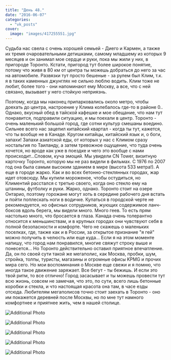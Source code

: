 ```yaml
---
title: "День 48."
date: "2016-06-07"
categories: 
  - "vk_posts"
cover:
  image: "images/417255551.jpg"
---
```


Судьба нас свела с очень хорошей семьей - Диего и Кармен, а также их тремя очаровательными детишками, самому младшему из которых 9 месяцев и он занимал мое сердце и руки, пока мы жили у них, в пригороде Торонто. Кстати, пригород тут более широкое понятие, потому что живя в 80 км от центра ты можешь добраться до него за час на автомобиле. Развязки тут просто бешеные - за рулем был Клим, т.к. я в таких каменных джунглях не сильно люблю водить. Клим тоже не любит, более того - они напоминают ему Москву, а все, что с ней связано, вызывает у него стойкую неприязнь.

<!--more-->

Поэтому, когда мы наконец припарковались около метро, чтобы доехать до центра, настроение у Клима колебалось где-то в районе 0.. Однако, вкусный обед в тайской кафешке и мое обещание, что нам тут понравится, подправили ситуацию, и мы поехали в центр. Торонто - очень маленький большой город, где сотни культур смешаны воедино. Сильнее всего нас зацепил китайский квартал - когда ты тут, кажется, что ты вообще не в Канаде. Кругом китайцы, китайский язык и, о боги, запахи! Запахи азиатской еды, от которых у нас с Климом сразу ностальгия по Таиланду, а затем тревожное ощущение, что туда очень хочется, но вроде как уже в поездке и чего это вообще с нами происходит...Словом, куча эмоций. Мы увидели CN Tower, визитную карточку Торонто, которую мы не раз видели в фильмах. С 1976 по 2007 год она была самым высоким зданием в мире (высота 533 метра!). А еще в городе жарко. Как и во всех бетонно-стеклянных городах, жар идет отовсюду. Мы купили мороженое, чтобы остудиться, но Климентий расстался с третью своего, когда оно стекло ему на штанины, футболку и руки. Жарко, однако. Торонто стоит на озере Онтарио, поэтому горожане могут хоть в середине рабочего дня встать и пойти поплескать ноги в водичке. Купаться в городской черте не рекомендуется, но офисных сотрудников, жующих содержимое ланч-боксов вдоль берега, мы видели много. Много геев. То есть прям настолько много, что бросается в глаза. Канада очень толерантно относится к меньшинствам, и в крупных городах они чувствуют себя в полной безопасности и комфорте. Чего не скажешь о маленьких поселках, где, также как и в России, за открытое признание "я гей" можно получить в челюсть или еще куда... Если я на этом моменте напишу, что город нам понравился, многие свяжут строку выше и понесется... Но Торонто действительно оставил приятное впечатление. Да, он по своей сути такой же мегаполис, как Москва, пробки, шум, стройка, толпы, туристы, магазины и огромные офисы KPMG и прочих мира сего. Но мои воспоминания о Москве еще свежи и я помню, что иногда такое движение заряжает. Все бегут - ты бежишь. И если это твой ритм, то все отлично! Город засасывает и ты можешь провести тут всю жизнь, совсем не замечая, что это, по сути, всего лишь бетонные коробки и стекла, и что настоящая красота она там, в часе езды отсюда. Любителям мегаполисов точно стоит заехать в Торонто - оно им покажется деревней после Москвы, но по мне тут намного комфортнее и приятнее жить, чем в нашей столице.

![Additional Photo](https://vodpop.ru/wp-content/uploads/2023/07/417255552.jpg)

![Additional Photo](https://vodpop.ru/wp-content/uploads/2023/07/417255553.jpg)

![Additional Photo](https://vodpop.ru/wp-content/uploads/2023/07/417255554.jpg)

![Additional Photo](https://vodpop.ru/wp-content/uploads/2023/07/417255555.jpg)

![Additional Photo](https://vodpop.ru/wp-content/uploads/2023/07/417255556.jpg)
